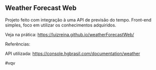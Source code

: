## Weather Forecast Web

Projeto feito com integração à uma API de previsão do tempo.
Front-end simples, foco em utilizar os conhecimentos adquiridos.

Veja na prática: https://luizreina.github.io/weatherForecastWeb/

Referências:

API utilizada: https://console.hgbrasil.com/documentation/weather

#vqv
